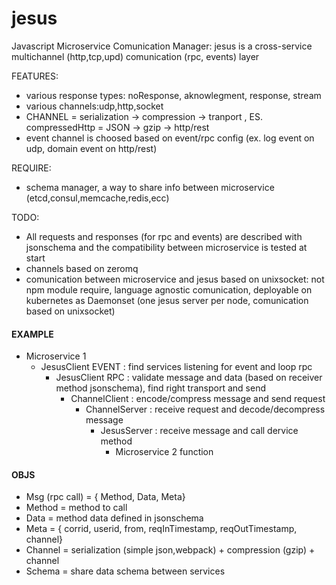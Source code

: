 # jesus
Javascript Microservice Comunication Manager:
jesus is a cross-service multichannel (http,tcp,upd) comunication (rpc, events) layer

FEATURES:
-  various response types: noResponse, aknowlegment, response, stream
-  various channels:udp,http,socket
-  CHANNEL = serialization -> compression -> tranport , ES. compressedHttp = JSON -> gzip -> http/rest
-  event channel is choosed based on event/rpc config (ex. log event on udp, domain event on http/rest)

REQUIRE:
-  schema manager, a way to share info between microservice (etcd,consul,memcache,redis,ecc)

TODO:
-  All requests and responses (for rpc and events) are described with jsonschema and the compatibility between microservice is tested at start
-  channels based on zeromq
-  comunication between microservice and jesus based on unixsocket: not npm module require, language agnostic comunication, deployable on kubernetes as Daemonset (one jesus server per node, comunication based on unixsocket)

#### EXAMPLE
- Microservice 1
  - JesusClient EVENT : find services listening for event and loop rpc
    - JesusClient RPC : validate message and data (based on receiver method jsonschema), find right transport and send
      - ChannelClient : encode/compress message and send request
        - ChannelServer : receive request and decode/decompress message
          - JesusServer : receive message and call dervice method
            - Microservice 2 function


#### OBJS
- Msg (rpc call) = { Method, Data, Meta}
- Method = method to call
- Data = method data defined in jsonschema
- Meta = { corrid, userid, from, reqInTimestamp, reqOutTimestamp, channel}
- Channel = serialization (simple json,webpack) + compression (gzip)  + channel
- Schema = share data schema between services

<!--<img src="https://cdn.rawgit.com/giorgio-casciaro/jesus/master/svg/test.svg"> -->
